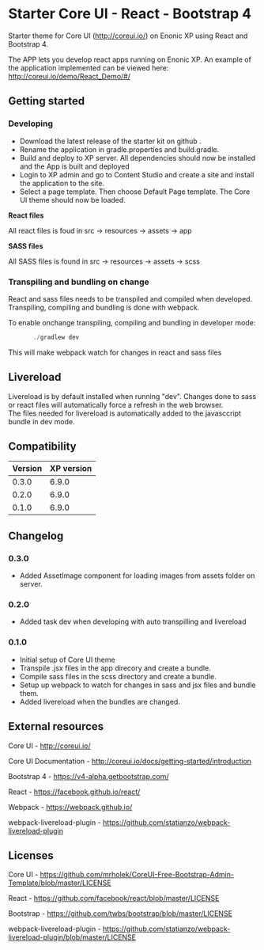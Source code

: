 # Starter Core UI - React - Bootstrap 4

Starter theme for Core UI (http://coreui.io/) on Enonic XP using React and Bootstrap 4. 

The APP lets you develop react apps running on Enonic XP. An example of the application implemented can be viewed here: http://coreui.io/demo/React_Demo/#/

## Getting started

### Developing

* Download the latest release of the starter kit on github .
* Rename the application in gradle.properties and build.gradle.
* Build and deploy to XP server. All dependencies should now be installed and the App is built and deployed
* Login to XP admin and go to Content Studio and create a site and install the application to the site.
* Select a page template. Then choose Default Page template. The Core UI theme should now be loaded.  

**React files**

All react files is foud in  src -> resources -> assets -> app

**SASS files**

All SASS files is found in  src -> resources -> assets -> scss

### Transpiling and bundling on change
React and sass files needs to be transpiled and compiled when developed. Transpiling, compiling and bundling is done with webpack.  
 
To enable onchange transpiling, compiling and bundling in developer mode:
 
```javascript
       ./gradlew dev 
```

This will make webpack watch for changes in react and sass files  

## Livereload

Livereload is by default installed when running "dev". Changes done to sass or react files will automatically force a refresh in the web browser.   
The files needed for livereload is automatically added to the javasccript bundle in dev mode. 

## Compatibility

| Version       | XP version |
| ------------- | ---------- |
| 0.3.0         | 6.9.0      |
| 0.2.0         | 6.9.0      |
| 0.1.0         | 6.9.0      |

## Changelog

### 0.3.0

* Added AssetImage component for loading images from assets folder on server.


### 0.2.0

* Added task dev when developing with auto transpilling and livereload


### 0.1.0

* Initial setup of Core UI theme
* Transpile .jsx files in the app direcory and create a bundle.
* Compile sass files in the scss directory and create a bundle.
* Setup up webpack to watch for changes in sass and jsx files and bundle them.
* Added livereload when the bundles are changed.


## External resources

Core UI  - http://coreui.io/

Core UI Documentation -  http://coreui.io/docs/getting-started/introduction

Bootstrap 4 - https://v4-alpha.getbootstrap.com/

React - https://facebook.github.io/react/

Webpack - https://webpack.github.io/

webpack-livereload-plugin - https://github.com/statianzo/webpack-livereload-plugin

## Licenses

Core UI - https://github.com/mrholek/CoreUI-Free-Bootstrap-Admin-Template/blob/master/LICENSE

React - https://github.com/facebook/react/blob/master/LICENSE

Bootstrap - https://github.com/twbs/bootstrap/blob/master/LICENSE

webpack-livereload-plugin - https://github.com/statianzo/webpack-livereload-plugin/blob/master/LICENSE